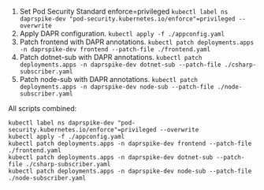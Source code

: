 1. Set Pod Security Standard enforce=privileged `kubectl label ns daprspike-dev "pod-security.kubernetes.io/enforce"=privileged --overwrite`
1. Apply DAPR configuration. `kubectl apply -f ./appconfig.yaml`
1. Patch frontend with DAPR annotations. `kubectl patch deployments.apps -n daprspike-dev frontend --patch-file ./frontend.yaml`
1. Patch dotnet-sub with DAPR annotations. `kubectl patch deployments.apps -n daprspike-dev dotnet-sub --patch-file ./csharp-subscriber.yaml`
1. Patch node-sub with DAPR annotations. `kubectl patch deployments.apps -n daprspike-dev node-sub --patch-file ./node-subscriber.yaml`

All scripts combined:

```shell
kubectl label ns daprspike-dev "pod-security.kubernetes.io/enforce"=privileged --overwrite
kubectl apply -f ./appconfig.yaml
kubectl patch deployments.apps -n daprspike-dev frontend --patch-file ./frontend.yaml
kubectl patch deployments.apps -n daprspike-dev dotnet-sub --patch-file ./csharp-subscriber.yaml
kubectl patch deployments.apps -n daprspike-dev node-sub --patch-file ./node-subscriber.yaml
```